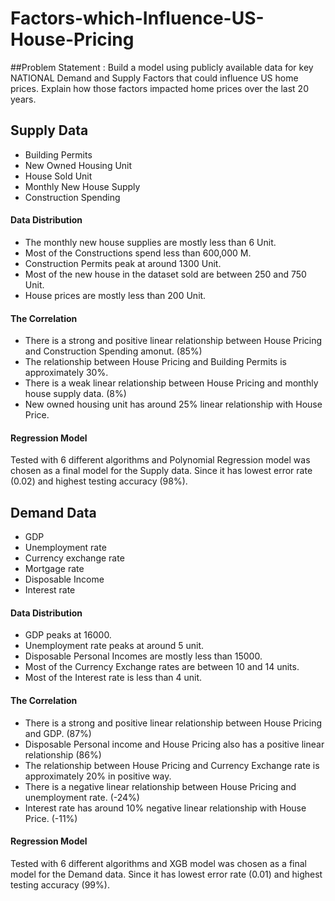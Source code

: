 # Factors-which-Influence-US-House-Pricing

##Problem Statement : Build a model using publicly available data for key NATIONAL Demand and Supply Factors that could influence US home prices. Explain how those factors impacted home prices over the last 20 years.


## Supply Data

- Building Permits
- New Owned Housing Unit
- House Sold Unit
- Monthly New House Supply
- Construction Spending

#### Data Distribution

- The monthly new house supplies are mostly less than 6 Unit.
- Most of the Constructions spend less than 600,000 M.
- Construction Permits peak at around 1300 Unit.
- Most of the new house in the dataset sold are between 250 and 750 Unit.
- House prices are mostly less than 200 Unit.

#### The Correlation 

- There is a strong and positive linear relationship between House Pricing and Construction Spending amonut. (85%)
- The relationship between House Pricing and Building Permits is approximately 30%.
- There is a weak linear relationship between House Pricing and monthly house supply data. (8%)
- New owned housing unit has around 25% linear relationship with House Price. 

#### Regression Model

Tested with 6 different algorithms and Polynomial Regression model was chosen as a final model for the Supply data.
Since it has lowest error rate (0.02) and highest testing accuracy (98%).

## Demand Data 

- GDP
- Unemployment rate
- Currency exchange rate
- Mortgage rate
- Disposable Income 
- Interest rate

#### Data Distribution

- GDP peaks at 16000.
- Unemployment rate peaks at around 5 unit.
- Disposable Personal Incomes are mostly less than 15000.
- Most of the Currency Exchange rates are between 10 and 14 units.
- Most of the Interest rate is less than 4 unit.

#### The Correlation
- There is a strong and positive linear relationship between House Pricing and GDP. (87%)
- Disposable Personal income and House Pricing also has a positive linear relationship (86%)
- The relationship between House Pricing and Currency Exchange rate is approximately 20% in positive way.
- There is a negative linear relationship between House Pricing and unemployment rate. (-24%)
- Interest rate has around 10% negative linear relationship with House Price. (-11%)

#### Regression Model

Tested with 6 different algorithms and XGB model was chosen as a final model for the Demand data.
Since it has lowest error rate (0.01) and highest testing accuracy (99%).
